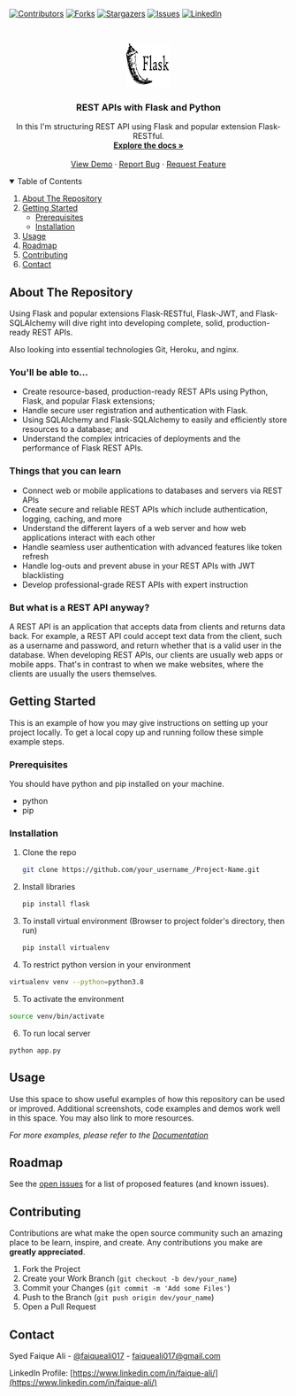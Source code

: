 <!-- PROJECT SHIELDS -->
<!--
*** I'm using markdown "reference style" links for readability.
*** Reference links are enclosed in brackets [ ] instead of parentheses ( ).
*** See the bottom of this document for the declaration of the reference variables
*** for contributors-url, forks-url, etc. This is an optional, concise syntax you may use.
*** https://www.markdownguide.org/basic-syntax/#reference-style-links
-->
[![Contributors][contributors-shield]][contributors-url]
[![Forks][forks-shield]][forks-url]
[![Stargazers][stars-shield]][stars-url]
[![Issues][issues-shield]][issues-url]
[![LinkedIn][linkedin-shield]][linkedin-url]


<!-- PROJECT LOGO -->
<br />
<p align="center">
  <a href="https://github.com/faiqueali017/REST_APIs-With-Flask-and-Python">
    <img src="images/logo.png" alt="Logo" width="80" height="80">
  </a>

  <h3 align="center">REST APIs with Flask and Python</h3>

  <p align="center">
    In this I'm structuring REST API using Flask and popular extension Flask-RESTful.
    <br />
    <a href="https://github.com/faiqueali017/REST_APIs-With-Flask-and-Python"><strong>Explore the docs »</strong></a>
    <br />
    <br />
    <a href="https://github.com/faiqueali017/REST_APIs-With-Flask-and-Python">View Demo</a>
    ·
    <a href="https://github.com/faiqueali017/REST_APIs-With-Flask-and-Python/issues">Report Bug</a>
    ·
    <a href="https://github.com/faiqueali017/REST_APIs-With-Flask-and-Python/issues">Request Feature</a>
  </p>
</p>



<!-- TABLE OF CONTENTS -->
<details open="open">
  <summary>Table of Contents</summary>
  <ol>
    <li>
      <a href="#about-the-project">About The Repository</a>
    </li>
    <li>
      <a href="#getting-started">Getting Started</a>
      <ul>
        <li><a href="#prerequisites">Prerequisites</a></li>
        <li><a href="#installation">Installation</a></li>
      </ul>
    </li>
    <li><a href="#usage">Usage</a></li>
    <li><a href="#roadmap">Roadmap</a></li>
    <li><a href="#contributing">Contributing</a></li>
    <li><a href="#contact">Contact</a></li>
  </ol>
</details>



<!-- ABOUT THE REPOSITORY -->
## About The Repository
Using Flask and popular extensions Flask-RESTful, Flask-JWT, and Flask-SQLAlchemy will dive right into developing complete, solid, production-ready REST APIs.

Also looking into essential technologies Git, Heroku, and nginx.

### You'll be able to...
* Create resource-based, production-ready REST APIs using Python, Flask, and popular Flask extensions;
* Handle secure user registration and authentication with Flask.
* Using SQLAlchemy and Flask-SQLAlchemy to easily and efficiently store resources to a database; and
* Understand the complex intricacies of deployments and the performance of Flask REST APIs.


### Things that you can learn
* Connect web or mobile applications to databases and servers via REST APIs
* Create secure and reliable REST APIs which include authentication, logging, caching, and more
* Understand the different layers of a web server and how web applications interact with each other
* Handle seamless user authentication with advanced features like token refresh
* Handle log-outs and prevent abuse in your REST APIs with JWT blacklisting
* Develop professional-grade REST APIs with expert instruction

### But what is a REST API anyway?
A REST API is an application that accepts data from clients and returns data back. For example, a REST API could accept text data from the client, such as a username and password, and return whether that is a valid user in the database.
When developing REST APIs, our clients are usually web apps or mobile apps. That's in contrast to when we make websites, where the clients are usually the users themselves.




<!-- GETTING STARTED -->
## Getting Started

This is an example of how you may give instructions on setting up your project locally.
To get a local copy up and running follow these simple example steps.

### Prerequisites

You should have python and pip installed on your machine.
* python
* pip

### Installation

1. Clone the repo
   ```sh
   git clone https://github.com/your_username_/Project-Name.git
   ```
2. Install libraries
   ```sh
   pip install flask
   ```
3. To install virtual environment (Browser to project folder's directory, then run)
   ```sh
   pip install virtualenv
   ```
4. To restrict python version in your environment
  ```sh
  virtualenv venv --python=python3.8
  ```
5. To activate the environment
  ```sh
  source venv/bin/activate
  ```
6. To run local server
  ```
  python app.py
  ```



<!-- USAGE EXAMPLES -->
## Usage

Use this space to show useful examples of how this repository can be used or improved. Additional screenshots, code examples and demos work well in this space. You may also link to more resources.

_For more examples, please refer to the [Documentation](https://example.com)_



<!-- ROADMAP -->
## Roadmap

See the [open issues](https://github.com/faiqueali017/REST_APIs-With-Flask-and-Python/issues) for a list of proposed features (and known issues).



<!-- CONTRIBUTING -->
## Contributing

Contributions are what make the open source community such an amazing place to be learn, inspire, and create. Any contributions you make are **greatly appreciated**.

1. Fork the Project
2. Create your Work Branch (`git checkout -b dev/your_name`)
3. Commit your Changes (`git commit -m 'Add some Files'`)
4. Push to the Branch (`git push origin dev/your_name`)
5. Open a Pull Request


<!-- CONTACT -->
## Contact

Syed Faique Ali - [@faiqueali017](https://github.com/faiqueali017) - faiqueali017@gmail.com

LinkedIn Profile: [https://www.linkedin.com/in/faique-ali/](https://www.linkedin.com/in/faique-ali/)



<!-- MARKDOWN LINKS & IMAGES -->
<!-- https://www.markdownguide.org/basic-syntax/#reference-style-links -->
[contributors-shield]: https://img.shields.io/github/contributors/faiqueali017/REST_APIs-With-Flask-and-Python.svg?style=for-the-badge
[contributors-url]: https://github.com/faiqueali017/REST_APIs-With-Flask-and-Python/graphs/contributors
[forks-shield]: https://img.shields.io/github/forks/faiqueali017/REST_APIs-With-Flask-and-Python.svg?style=for-the-badge
[forks-url]: https://github.com/faiqueali017/REST_APIs-With-Flask-and-Python/network/members
[stars-shield]: https://img.shields.io/github/stars/faiqueali017/REST_APIs-With-Flask-and-Python.svg?style=for-the-badge
[stars-url]: https://github.com/faiqueali017/REST_APIs-With-Flask-and-Python/stargazers
[issues-shield]: https://img.shields.io/github/issues/faiqueali017/REST_APIs-With-Flask-and-Python.svg?style=for-the-badge
[issues-url]: https://github.com/faiqueali017/REST_APIs-With-Flask-and-Python/issues
[license-shield]: https://img.shields.io/github/license/othneildrew/Best-README-Template.svg?style=for-the-badge
[license-url]: https://github.com/othneildrew/Best-README-Template/blob/master/LICENSE.txt
[linkedin-shield]: https://img.shields.io/badge/-LinkedIn-black.svg?style=for-the-badge&logo=linkedin&colorB=555
[linkedin-url]: https://www.linkedin.com/in/faique-ali/
[product-screenshot]: images/screenshot.png
